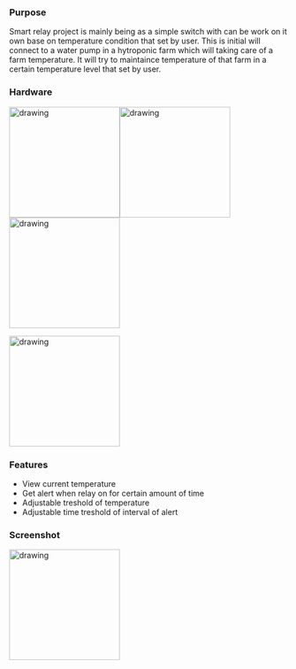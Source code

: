 ### Purpose
Smart relay project is mainly being as a simple switch with can be work on it own base on temperature condition that set by user. This is initial will connect to a water pump in a hytroponic farm which will taking care of a farm temperature. It will try to maintaince temperature of that farm in a certain temperature level that set by user.
### Hardware
<img src="https://www.elektor.com/media/catalog/product/cache/afcd2bf53c521a97a6ff3280ce194444/1/6/169034-91f-web.jpg" alt="drawing" width="200"/><img src="https://ae01.alicdn.com/kf/HLB1GRIYN3HqK1RjSZFkq6x.WFXa7/MT3608-DC-DC-Voltage-Step-Up-Adjustable-Boost-Converter-Power-Supply-Step-up-Module-2A-2V.jpg_q50.jpg" alt="drawing" width="200"/><img src="https://i.stack.imgur.com/PVeEH.jpg" alt="drawing" width="200"/>

<img src="https://i.imgur.com/Q875oid.jpg" alt="drawing" width="200"/>

### Features

- View current temperature
- Get alert when relay on for certain amount of time
- Adjustable treshold of temperature
- Adjustable time treshold of interval of alert

### Screenshot
<img src="https://i.imgur.com/XUHkSOv.jpg" alt="drawing" width="200"/>
